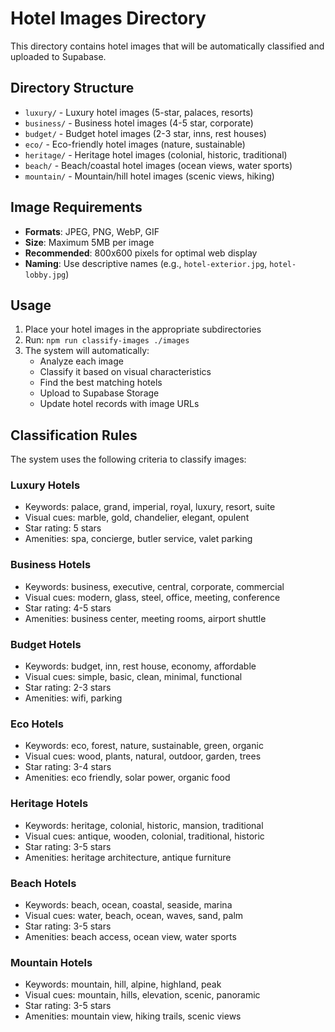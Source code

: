 # Hotel Images Directory

This directory contains hotel images that will be automatically classified and uploaded to Supabase.

## Directory Structure

- `luxury/` - Luxury hotel images (5-star, palaces, resorts)
- `business/` - Business hotel images (4-5 star, corporate)
- `budget/` - Budget hotel images (2-3 star, inns, rest houses)
- `eco/` - Eco-friendly hotel images (nature, sustainable)
- `heritage/` - Heritage hotel images (colonial, historic, traditional)
- `beach/` - Beach/coastal hotel images (ocean views, water sports)
- `mountain/` - Mountain/hill hotel images (scenic views, hiking)

## Image Requirements

- **Formats**: JPEG, PNG, WebP, GIF
- **Size**: Maximum 5MB per image
- **Recommended**: 800x600 pixels for optimal web display
- **Naming**: Use descriptive names (e.g., `hotel-exterior.jpg`, `hotel-lobby.jpg`)

## Usage

1. Place your hotel images in the appropriate subdirectories
2. Run: `npm run classify-images ./images`
3. The system will automatically:
   - Analyze each image
   - Classify it based on visual characteristics
   - Find the best matching hotels
   - Upload to Supabase Storage
   - Update hotel records with image URLs

## Classification Rules

The system uses the following criteria to classify images:

### Luxury Hotels
- Keywords: palace, grand, imperial, royal, luxury, resort, suite
- Visual cues: marble, gold, chandelier, elegant, opulent
- Star rating: 5 stars
- Amenities: spa, concierge, butler service, valet parking

### Business Hotels
- Keywords: business, executive, central, corporate, commercial
- Visual cues: modern, glass, steel, office, meeting, conference
- Star rating: 4-5 stars
- Amenities: business center, meeting rooms, airport shuttle

### Budget Hotels
- Keywords: budget, inn, rest house, economy, affordable
- Visual cues: simple, basic, clean, minimal, functional
- Star rating: 2-3 stars
- Amenities: wifi, parking

### Eco Hotels
- Keywords: eco, forest, nature, sustainable, green, organic
- Visual cues: wood, plants, natural, outdoor, garden, trees
- Star rating: 3-4 stars
- Amenities: eco friendly, solar power, organic food

### Heritage Hotels
- Keywords: heritage, colonial, historic, mansion, traditional
- Visual cues: antique, wooden, colonial, traditional, historic
- Star rating: 3-5 stars
- Amenities: heritage architecture, antique furniture

### Beach Hotels
- Keywords: beach, ocean, coastal, seaside, marina
- Visual cues: water, beach, ocean, waves, sand, palm
- Star rating: 3-5 stars
- Amenities: beach access, ocean view, water sports

### Mountain Hotels
- Keywords: mountain, hill, alpine, highland, peak
- Visual cues: mountain, hills, elevation, scenic, panoramic
- Star rating: 3-5 stars
- Amenities: mountain view, hiking trails, scenic views
